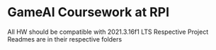 # GameAI Coursework at RPI

All HW should be compatible with 2021.3.16f1 LTS
Respective Project Readmes are in their respective folders
